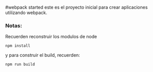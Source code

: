 #webpack started
este es el proyecto inicial para crear  aplicaciones utilizando webpack.

### Notas:
Recuerden reconstruir los modulos de node 

```
npm install

```
y para construir el build, recuerden:

```
npm run build

```